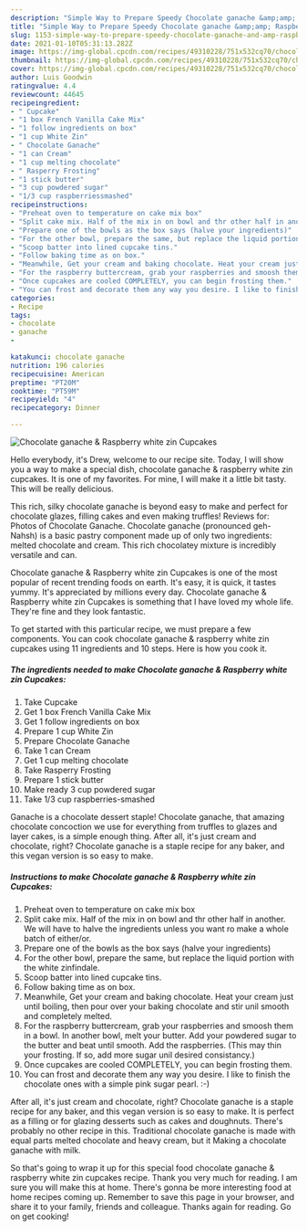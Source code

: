 ```yaml
---
description: "Simple Way to Prepare Speedy Chocolate ganache &amp;amp; Raspberry white zin Cupcakes"
title: "Simple Way to Prepare Speedy Chocolate ganache &amp;amp; Raspberry white zin Cupcakes"
slug: 1153-simple-way-to-prepare-speedy-chocolate-ganache-and-amp-raspberry-white-zin-cupcakes
date: 2021-01-10T05:31:13.282Z
image: https://img-global.cpcdn.com/recipes/49310228/751x532cq70/chocolate-ganache-raspberry-white-zin-cupcakes-recipe-main-photo.jpg
thumbnail: https://img-global.cpcdn.com/recipes/49310228/751x532cq70/chocolate-ganache-raspberry-white-zin-cupcakes-recipe-main-photo.jpg
cover: https://img-global.cpcdn.com/recipes/49310228/751x532cq70/chocolate-ganache-raspberry-white-zin-cupcakes-recipe-main-photo.jpg
author: Luis Goodwin
ratingvalue: 4.4
reviewcount: 44645
recipeingredient:
- " Cupcake"
- "1 box French Vanilla Cake Mix"
- "1 follow ingredients on box"
- "1 cup White Zin"
- " Chocolate Ganache"
- "1 can Cream"
- "1 cup melting chocolate"
- " Rasperry Frosting"
- "1 stick butter"
- "3 cup powdered sugar"
- "1/3 cup raspberriessmashed"
recipeinstructions:
- "Preheat oven to temperature on cake mix box"
- "Split cake mix. Half of the mix in on bowl and thr other half in another. We will have to halve the ingredients unless you want ro make a whole batch of either/or."
- "Prepare one of the bowls as the box says (halve your ingredients)"
- "For the other bowl, prepare the same, but replace the liquid portion with the white zinfindale."
- "Scoop batter into lined cupcake tins."
- "Follow baking time as on box."
- "Meanwhile, Get your cream and baking chocolate. Heat your cream just until boiling, then pour over your baking chocolate and stir unil smooth and completely melted."
- "For the raspberry buttercream, grab your raspberries and smoosh them in a bowl. In another bowl, melt your butter. Add your powdered sugar to the butter and beat until smooth. Add the raspberries. (This may thin your frosting. If so, add more sugar unil desired consistancy.)"
- "Once cupcakes are cooled COMPLETELY, you can begin frosting them."
- "You can frost and decorate them any way you desire. I like to finish the chocolate ones with a simple pink sugar pearl. :-)"
categories:
- Recipe
tags:
- chocolate
- ganache
- 

katakunci: chocolate ganache  
nutrition: 196 calories
recipecuisine: American
preptime: "PT20M"
cooktime: "PT59M"
recipeyield: "4"
recipecategory: Dinner

---
```



![Chocolate ganache &amp; Raspberry white zin Cupcakes](https://img-global.cpcdn.com/recipes/49310228/751x532cq70/chocolate-ganache-raspberry-white-zin-cupcakes-recipe-main-photo.jpg)

Hello everybody, it's Drew, welcome to our recipe site. Today, I will show you a way to make a special dish, chocolate ganache &amp; raspberry white zin cupcakes. It is one of my favorites. For mine, I will make it a little bit tasty. This will be really delicious.

This rich, silky chocolate ganache is beyond easy to make and perfect for chocolate glazes, filling cakes and even making truffles! Reviews for: Photos of Chocolate Ganache. Chocolate ganache (pronounced geh-Nahsh) is a basic pastry component made up of only two ingredients: melted chocolate and cream. This rich chocolatey mixture is incredibly versatile and can.

Chocolate ganache &amp; Raspberry white zin Cupcakes is one of the most popular of recent trending foods on earth. It's easy, it is quick, it tastes yummy. It's appreciated by millions every day. Chocolate ganache &amp; Raspberry white zin Cupcakes is something that I have loved my whole life. They're fine and they look fantastic.


To get started with this particular recipe, we must prepare a few components. You can cook chocolate ganache &amp; raspberry white zin cupcakes using 11 ingredients and 10 steps. Here is how you cook it.

<!--inarticleads1-->

##### The ingredients needed to make Chocolate ganache &amp; Raspberry white zin Cupcakes:

1. Take  Cupcake
1. Get 1 box French Vanilla Cake Mix
1. Get 1 follow ingredients on box
1. Prepare 1 cup White Zin
1. Prepare  Chocolate Ganache
1. Take 1 can Cream
1. Get 1 cup melting chocolate
1. Take  Rasperry Frosting
1. Prepare 1 stick butter
1. Make ready 3 cup powdered sugar
1. Take 1/3 cup raspberries-smashed


Ganache is a chocolate dessert staple! Chocolate ganache, that amazing chocolate concoction we use for everything from truffles to glazes and layer cakes, is a simple enough thing. After all, it&#39;s just cream and chocolate, right? Chocolate ganache is a staple recipe for any baker, and this vegan version is so easy to make. 

<!--inarticleads2-->

##### Instructions to make Chocolate ganache &amp; Raspberry white zin Cupcakes:

1. Preheat oven to temperature on cake mix box
1. Split cake mix. Half of the mix in on bowl and thr other half in another. We will have to halve the ingredients unless you want ro make a whole batch of either/or.
1. Prepare one of the bowls as the box says (halve your ingredients)
1. For the other bowl, prepare the same, but replace the liquid portion with the white zinfindale.
1. Scoop batter into lined cupcake tins.
1. Follow baking time as on box.
1. Meanwhile, Get your cream and baking chocolate. Heat your cream just until boiling, then pour over your baking chocolate and stir unil smooth and completely melted.
1. For the raspberry buttercream, grab your raspberries and smoosh them in a bowl. In another bowl, melt your butter. Add your powdered sugar to the butter and beat until smooth. Add the raspberries. (This may thin your frosting. If so, add more sugar unil desired consistancy.)
1. Once cupcakes are cooled COMPLETELY, you can begin frosting them.
1. You can frost and decorate them any way you desire. I like to finish the chocolate ones with a simple pink sugar pearl. :-)


After all, it&#39;s just cream and chocolate, right? Chocolate ganache is a staple recipe for any baker, and this vegan version is so easy to make. It is perfect as a filling or for glazing desserts such as cakes and doughnuts. There&#39;s probably no other recipe in this. Traditional chocolate ganache is made with equal parts melted chocolate and heavy cream, but it Making a chocolate ganache with milk. 

So that's going to wrap it up for this special food chocolate ganache &amp; raspberry white zin cupcakes recipe. Thank you very much for reading. I am sure you will make this at home. There's gonna be more interesting food at home recipes coming up. Remember to save this page in your browser, and share it to your family, friends and colleague. Thanks again for reading. Go on get cooking!
